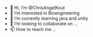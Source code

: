 - 👋 Hi, I’m @ChrisAngelKout
- 👀 I’m interested in Bioengineering 
- 🌱 I’m currently learning java and unity
- 💞️ I’m looking to collaborate on ...
- 📫 How to reach me ...

<!---
ChrisAngelKout/ChrisAngelKout is a ✨ special ✨ repository because its `README.md` (this file) appears on your GitHub profile.
You can click the Preview link to take a look at your changes.
--->
